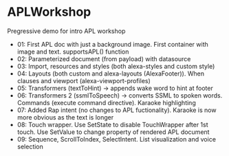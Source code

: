 # APLWorkshop
Pregressive demo for intro APL workshop

- 01: First APL doc with just a background image. First container with image and text. supportsAPL() function
- 02: Parameterized document (from payload) with datasource
- 03: Import, resources and styles (both alexa-styles and custom style)
- 04: Layouts (both custom and alexa-layouts (AlexaFooter)). When clauses and viewport (alexa-viewport-profiles)
- 05: Transformers (textToHint) -> appends wake word to hint at footer
- 06: Transformers 2 (ssmlToSpeech) -> converts SSML to spoken words. Commands (execute command directive). Karaoke highlighting
- 07: Added Rap intent (no changes to APL fuctionality). Karaoke is now more obvious as the text is longer
- 08: Touch wrapper. Use SetState to disable TouchWrapper after 1st touch. Use SetValue to change property of rendered APL document
- 09: Sequence, ScrollToIndex, SelectIntent. List visualization and voice selection
